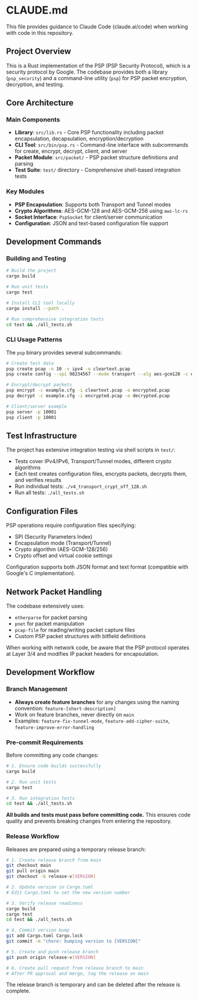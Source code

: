 # CLAUDE.md

This file provides guidance to Claude Code (claude.ai/code) when working with code in this repository.

## Project Overview

This is a Rust implementation of the PSP (PSP Security Protocol), which is a security protocol by Google. The codebase provides both a library (`psp_security`) and a command-line utility (`psp`) for PSP packet encryption, decryption, and testing.

## Core Architecture

### Main Components

- **Library**: `src/lib.rs` - Core PSP functionality including packet encapsulation, decapsulation, encryption/decryption
- **CLI Tool**: `src/bin/psp.rs` - Command-line interface with subcommands for create, encrypt, decrypt, client, and server
- **Packet Module**: `src/packet/` - PSP packet structure definitions and parsing
- **Test Suite**: `test/` directory - Comprehensive shell-based integration tests

### Key Modules

- **PSP Encapsulation**: Supports both Transport and Tunnel modes
- **Crypto Algorithms**: AES-GCM-128 and AES-GCM-256 using `aws-lc-rs` 
- **Socket Interface**: `PspSocket` for client/server communication
- **Configuration**: JSON and text-based configuration file support

## Development Commands

### Building and Testing

```bash
# Build the project
cargo build

# Run unit tests
cargo test

# Install CLI tool locally
cargo install --path .

# Run comprehensive integration tests
cd test && ./all_tests.sh
```

### CLI Usage Patterns

The `psp` binary provides several subcommands:

```bash
# Create test data
psp create pcap -n 10 -v ipv4 -o cleartext.pcap
psp create config --spi 98234567 --mode transport --alg aes-gcm128 -c example.cfg

# Encrypt/decrypt packets
psp encrypt -c example.cfg -i cleartext.pcap -o encrypted.pcap
psp decrypt -c example.cfg -i encrypted.pcap -o decrypted.pcap

# Client/server example
psp server -p 10001
psp client -p 10001
```

## Test Infrastructure

The project has extensive integration testing via shell scripts in `test/`:

- Tests cover IPv4/IPv6, Transport/Tunnel modes, different crypto algorithms
- Each test creates configuration files, encrypts packets, decrypts them, and verifies results
- Run individual tests: `./v4_transport_crypt_off_128.sh`
- Run all tests: `./all_tests.sh`

## Configuration Files

PSP operations require configuration files specifying:
- SPI (Security Parameters Index)
- Encapsulation mode (Transport/Tunnel)
- Crypto algorithm (AES-GCM-128/256)
- Crypto offset and virtual cookie settings

Configuration supports both JSON format and text format (compatible with Google's C implementation).

## Network Packet Handling

The codebase extensively uses:
- `etherparse` for packet parsing
- `pnet` for packet manipulation
- `pcap-file` for reading/writing packet capture files
- Custom PSP packet structures with bitfield definitions

When working with network code, be aware that the PSP protocol operates at Layer 3/4 and modifies IP packet headers for encapsulation.

## Development Workflow

### Branch Management

- **Always create feature branches** for any changes using the naming convention: `feature-[short-description]`
- Work on feature branches, never directly on `main`
- Examples: `feature-fix-tunnel-mode`, `feature-add-cipher-suite`, `feature-improve-error-handling`

### Pre-commit Requirements

Before committing any code changes:

```bash
# 1. Ensure code builds successfully
cargo build

# 2. Run unit tests
cargo test

# 3. Run integration tests
cd test && ./all_tests.sh
```

**All builds and tests must pass before committing code.** This ensures code quality and prevents breaking changes from entering the repository.

### Release Workflow

Releases are prepared using a temporary release branch:

```bash
# 1. Create release branch from main
git checkout main
git pull origin main
git checkout -b release-v[VERSION]

# 2. Update version in Cargo.toml
# Edit Cargo.toml to set the new version number

# 3. Verify release readiness
cargo build
cargo test
cd test && ./all_tests.sh

# 4. Commit version bump
git add Cargo.toml Cargo.lock
git commit -m "chore: bumping version to [VERSION]"

# 5. Create and push release branch
git push origin release-v[VERSION]

# 6. Create pull request from release branch to main
# After PR approval and merge, tag the release on main
```

The release branch is temporary and can be deleted after the release is complete.